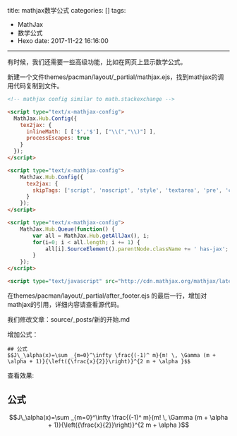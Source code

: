 title: mathjax数学公式
categories: []
tags: 
 - MathJax
 - 数学公式
 - Hexo
date: 2017-11-22 16:16:00
---
有时候，我们还需要一些高级功能，比如在网页上显示数学公式。

新建一个文件themes/pacman/layout/_partial/mathjax.ejs，找到mathjax的调用代码复制到文件。

```html
<!-- mathjax config similar to math.stackexchange -->

<script type="text/x-mathjax-config">
  MathJax.Hub.Config({
    tex2jax: {
      inlineMath: [ ['$','$'], ["\\(","\\)"] ],
      processEscapes: true
    }
  });
</script>

<script type="text/x-mathjax-config">
    MathJax.Hub.Config({
      tex2jax: {
        skipTags: ['script', 'noscript', 'style', 'textarea', 'pre', 'code']
      }
    });
</script>

<script type="text/x-mathjax-config">
    MathJax.Hub.Queue(function() {
        var all = MathJax.Hub.getAllJax(), i;
        for(i=0; i < all.length; i += 1) {
            all[i].SourceElement().parentNode.className += ' has-jax';
        }
    });
</script>

<script type="text/javascript" src="http://cdn.mathjax.org/mathjax/latest/MathJax.js?config=TeX-AMS-MML_HTMLorMML"></script>
```

在themes/pacman/layout/_partial/after_footer.ejs 的最后一行，增加对mathjax的引用，详细内容请查看源代码。

我们修改文章：source/_posts/新的开始.md

增加公式：

```
## 公式
$$J\_\alpha(x)=\sum _{m=0}^\infty \frac{(-1)^ m}{m! \, \Gamma (m + \alpha + 1)}{\left({\frac{x}{2}}\right)}^{2 m + \alpha }$$
```

查看效果:

## 公式
$$J\_\alpha(x)=\sum _{m=0}^\infty \frac{(-1)^ m}{m! \, \Gamma (m + \alpha + 1)}{\left({\frac{x}{2}}\right)}^{2 m + \alpha }$$